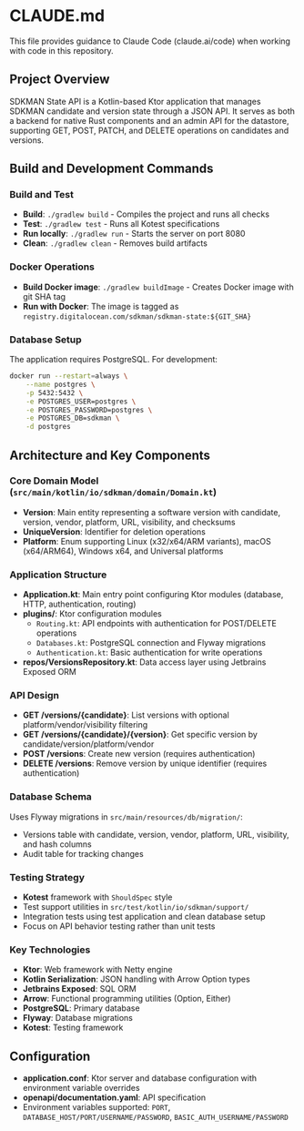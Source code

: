 # CLAUDE.md

This file provides guidance to Claude Code (claude.ai/code) when working with code in this repository.

## Project Overview

SDKMAN State API is a Kotlin-based Ktor application that manages SDKMAN candidate and version state through a JSON API. It serves as both a backend for native Rust components and an admin API for the datastore, supporting GET, POST, PATCH, and DELETE operations on candidates and versions.

## Build and Development Commands

### Build and Test
- **Build**: `./gradlew build` - Compiles the project and runs all checks
- **Test**: `./gradlew test` - Runs all Kotest specifications  
- **Run locally**: `./gradlew run` - Starts the server on port 8080
- **Clean**: `./gradlew clean` - Removes build artifacts

### Docker Operations
- **Build Docker image**: `./gradlew buildImage` - Creates Docker image with git SHA tag
- **Run with Docker**: The image is tagged as `registry.digitalocean.com/sdkman/sdkman-state:${GIT_SHA}`

### Database Setup
The application requires PostgreSQL. For development:
```bash
docker run --restart=always \
    --name postgres \
    -p 5432:5432 \
    -e POSTGRES_USER=postgres \
    -e POSTGRES_PASSWORD=postgres \
    -e POSTGRES_DB=sdkman \
    -d postgres
```

## Architecture and Key Components

### Core Domain Model (`src/main/kotlin/io/sdkman/domain/Domain.kt`)
- **Version**: Main entity representing a software version with candidate, version, vendor, platform, URL, visibility, and checksums
- **UniqueVersion**: Identifier for deletion operations
- **Platform**: Enum supporting Linux (x32/x64/ARM variants), macOS (x64/ARM64), Windows x64, and Universal platforms

### Application Structure
- **Application.kt**: Main entry point configuring Ktor modules (database, HTTP, authentication, routing)
- **plugins/**: Ktor configuration modules
  - `Routing.kt`: API endpoints with authentication for POST/DELETE operations
  - `Databases.kt`: PostgreSQL connection and Flyway migrations
  - `Authentication.kt`: Basic authentication for write operations
- **repos/VersionsRepository.kt**: Data access layer using Jetbrains Exposed ORM

### API Design
- **GET /versions/{candidate}**: List versions with optional platform/vendor/visibility filtering
- **GET /versions/{candidate}/{version}**: Get specific version by candidate/version/platform/vendor
- **POST /versions**: Create new version (requires authentication)
- **DELETE /versions**: Remove version by unique identifier (requires authentication)

### Database Schema
Uses Flyway migrations in `src/main/resources/db/migration/`:
- Versions table with candidate, version, vendor, platform, URL, visibility, and hash columns
- Audit table for tracking changes

### Testing Strategy
- **Kotest** framework with `ShouldSpec` style
- Test support utilities in `src/test/kotlin/io/sdkman/support/`
- Integration tests using test application and clean database setup
- Focus on API behavior testing rather than unit tests

### Key Technologies
- **Ktor**: Web framework with Netty engine
- **Kotlin Serialization**: JSON handling with Arrow Option types
- **Jetbrains Exposed**: SQL ORM
- **Arrow**: Functional programming utilities (Option, Either)
- **PostgreSQL**: Primary database
- **Flyway**: Database migrations
- **Kotest**: Testing framework

## Configuration
- **application.conf**: Ktor server and database configuration with environment variable overrides
- **openapi/documentation.yaml**: API specification
- Environment variables supported: `PORT`, `DATABASE_HOST/PORT/USERNAME/PASSWORD`, `BASIC_AUTH_USERNAME/PASSWORD`